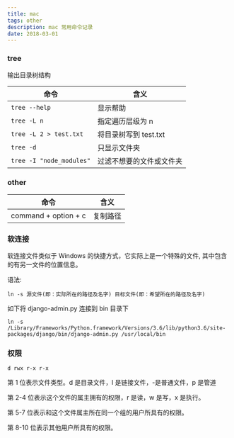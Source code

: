 ```yaml
---
title: mac
tags: other
description: mac 常用命令记录
date: 2018-03-01
---
```


### tree

输出目录树结构

| 命令                     | 含义                     |
| ------------------------ | ------------------------ |
| `tree --help`            | 显示帮助                 |
| `tree -L n`              | 指定遍历层级为 n         |
| `tree -L 2 > test.txt`   | 将目录树写到 test.txt    |
| `tree -d`                | 只显示文件夹             |
| `tree -I "node_modules"` | 过滤不想要的文件或文件夹 |

### other

| 命令                 | 含义     |
| -------------------- | -------- |
| command + option + c | 复制路径 |

### 软连接

软连接文件类似于 Windows 的快捷方式，它实际上是一个特殊的文件, 其中包含的有另一文件的位置信息。

语法:

`ln -s 源文件(即：实际所在的路径及名字) 目标文件(即：希望所在的路径及名字)`

如下将 django-admin.py 连接到 bin 目录下

`ln -s /Library/Frameworks/Python.framework/Versions/3.6/lib/python3.6/site-packages/django/bin/django-admin.py /usr/local/bin`

### 权限

`d rwx r-x r-x`

第 1 位表示文件类型。d 是目录文件，l 是链接文件，-是普通文件，p 是管道

第 2-4 位表示这个文件的属主拥有的权限，r 是读，w 是写，x 是执行。

第 5-7 位表示和这个文件属主所在同一个组的用户所具有的权限。

第 8-10 位表示其他用户所具有的权限。
